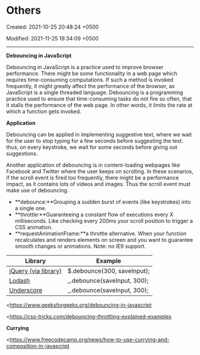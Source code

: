 # Others

Created: 2021-10-25 20:48:24 +0500

Modified: 2021-11-25 19:34:09 +0500

---

**Debouncing in JavaScript**

Debouncing in JavaScript is a practice used to improve browser performance. There might be some functionality in a web page which requires time-consuming computations. If such a method is invoked frequently, it might greatly affect the performance of the browser, as JavaScript is a single threaded language. Debouncing is a programming practice used to ensure that time-consuming tasks do not fire so often, that it stalls the performance of the web page. In other words, it limits the rate at which a function gets invoked.



**Application**

Debouncing can be applied in implementing suggestive text, where we wait for the user to stop typing for a few seconds before suggesting the text. thus, on every keystroke, we wait for some seconds before giving out suggestions.

Another application of debouncing is in content-loading webpages like Facebook and Twitter where the user keeps on scrolling. In these scenarios, if the scroll event is fired too frequently, there might be a performance impact, as it contains lots of videos and images. Thus the scroll event must make use of debouncing.


-   **debounce:**Grouping a sudden burst of events (like keystrokes) into a single one.
-   **throttle:**Guaranteeing a constant flow of executions every X milliseconds. Like checking every 200ms your scroll position to trigger a CSS animation.
-   **requestAnimationFrame:**a throttle alternative. When your function recalculates and renders elements on screen and you want to guarantee smooth changes or animations. Note: no IE9 support.



| **Library**                                                                           | **Example**                  |
|------------------------------|------------------------------------------|
| [jQuery (via library)](http://benalman.com/projects/jquery-throttle-debounce-plugin/) | $.debounce(300, saveInput); |
| [Lodash](https://lodash.com/docs/4.17.15#debounce)                                    | _.debounce(saveInput, 300); |
| [Underscore](https://underscorejs.org/#debounce)                                      | _.debounce(saveInput, 300); |



<https://www.geeksforgeeks.org/debouncing-in-javascript

<https://css-tricks.com/debouncing-throttling-explained-examples



**Currying**

<https://www.freecodecamp.org/news/how-to-use-currying-and-composition-in-javascript
